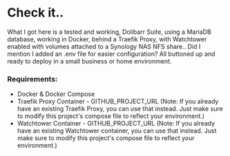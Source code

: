 # Check it..

 What I got here is a tested and working, Dolibarr Suite, using a MariaDB database, working in Docker, behind a Traefik Proxy, with Watchtower enabled with volumes attached to a Synology NAS NFS share.. Did I mention I added an .env file for easier configuration? All buttoned up and ready to deploy in a small business or home environment. 

### Requirements:
- Docker & Docker Compose
- Traefik Proxy Container - GITHUB_PROJECT_URL (Note: If you already have an existing Traefik Proxy, you can use that instead. Just make sure to modify this project's compose file to reflect your environment.)
- Watchtower Container - GITHUB_PROJECT_URL (Note: If you already have an existing Watchtower container, you can use that instead. Just make sure to modify this project's compose file to reflect your environment.)


